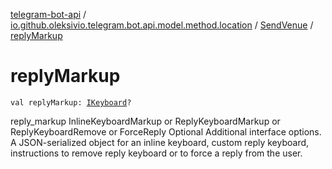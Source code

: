 [telegram-bot-api](../../index.md) / [io.github.oleksivio.telegram.bot.api.model.method.location](../index.md) / [SendVenue](index.md) / [replyMarkup](./reply-markup.md)

# replyMarkup

`val replyMarkup: `[`IKeyboard`](../../io.github.oleksivio.telegram.bot.api.model.objects.std.keyboard/-i-keyboard.md)`?`

reply_markup
InlineKeyboardMarkup or ReplyKeyboardMarkup or ReplyKeyboardRemove or ForceReply
Optional
Additional interface options.
A JSON-serialized object for an inline keyboard, custom reply keyboard,
instructions to remove reply keyboard or to force a reply from the user.

